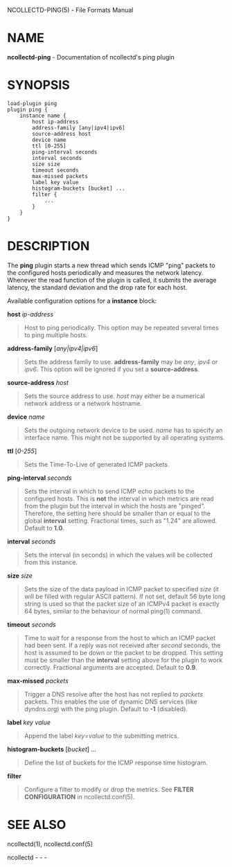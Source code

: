 NCOLLECTD-PING(5) - File Formats Manual

# NAME

**ncollectd-ping** - Documentation of ncollectd's ping plugin

# SYNOPSIS

	load-plugin ping
	plugin ping {
	    instance name {
	        host ip-address
	        address-family [any|ipv4|ipv6]
	        source-address host
	        device name
	        ttl [0-255]
	        ping-interval seconds
	        interval seconds
	        size size
	        timeout seconds
	        max-missed packets
	        label key value
	        histogram-buckets [bucket] ...
	        filter {
	            ...
	        }
	    }
	}

# DESCRIPTION

The **ping** plugin starts a new thread which sends ICMP "ping" packets to
the configured hosts periodically and measures the network latency.
Whenever the read function of the plugin is called, it submits the
average latency, the standard deviation and the drop rate for each host.

Available configuration options for a **instance** block:

**host** *ip-address*

> Host to ping periodically.
> This option may be repeated several times to ping multiple hosts.

**address-family** \[*any|ipv4|ipv6*]

> Sets the address family to use. **address-family** may be *any*,
> *ipv4* or *ipv6*.
> This option will be ignored if you set a **source-address**.

**source-address** *host*

> Sets the source address to use.
> *host* may either be a numerical network address or a network hostname.

**device** *name*

> Sets the outgoing network device to be used.
> *name* has to specify an interface name.
> This might not be supported by all operating systems.

**ttl** \[*0-255*]

> Sets the Time-To-Live of generated ICMP packets.

**ping-interval** *seconds*

> Sets the interval in which to send ICMP echo packets to the configured hosts.
> This is **not** the interval in which metrics are read from the plugin but the
> interval in which the hosts are "pinged".
> Therefore, the setting here should be smaller than or equal to the global
> **interval** setting.
> Fractional times, such as "1.24" are allowed.
> Default to **1.0**.

**interval** *seconds*

> Sets the interval (in seconds) in which the values will be collected from this
> instance.

**size** *size*

> Sets the size of the data payload in ICMP packet to specified *size* (it
> will be filled with regular ASCII pattern).
> If not set, default 56 byte long string is used so that the packet size of an
> ICMPv4 packet is exactly 64 bytes, similar to the behaviour of normal
> ping(1)
> command.

**timeout** *seconds*

> Time to wait for a response from the host to which an ICMP packet had been
> sent.
> If a reply was not received after *second* seconds, the host is assumed
> to be down or the packet to be dropped.
> This setting must be smaller than the **interval** setting above for the
> plugin to work correctly.
> Fractional arguments are accepted.
> Default to **0.9**.

**max-missed** *packets*

> Trigger a DNS resolve after the host has not replied to *packets* packets.
> This enables the use of dynamic DNS services (like dyndns.org) with the
> ping plugin.
> Default to **-1** (disabled).

**label** *key* *value*

> Append the label *key*=*value* to the submitting metrics.

**histogram-buckets** \[*bucket*] ...

> Define the list of buckets for the ICMP response time histogram.

**filter**

> Configure a filter to modify or drop the metrics.
> See **FILTER CONFIGURATION** in
> ncollectd.conf(5).

# SEE ALSO

ncollectd(1),
ncollectd.conf(5)

ncollectd - - -
